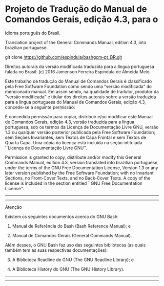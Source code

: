 # Projeto de Tradução do Manual de Comandos Gerais, edição 4.3, para o 
idioma português do Brasil.

Translation project of the General Commands Manual, edition 4.3, into 
brazilian portuguese.


git clone https://github.com/espindula/bashgcm-pt_BR.git


Direitos autorais da versão modificada traduzida para a língua 
portuguesa falada no Brasil: (c) 2016 Jamenson Ferreira Espindula de 
Almeida Melo.

  Este trabalho de tradução do Manual de Comandos Gerais é 
  classificado pela Free Sotfware Foundation como sendo uma 
  "versão modificada" do mencionado manual.   Em assim sendo, na 
  qualidade de tradutor, produtor da "versão modificada" e titular 
  dos direitos autorais sobre a versão traduzida para a língua 
  portuguesa do Manual de Comandos Gerais, edição 4.3, concede-se a 
  seguinte permissão:

  É concedida permissão para copiar, distribuir e/ou modificar este 
  Manual de Comandos Gerais, edição 4.3, versão traduzida para a 
  língua portuguesa, sob os termos da Licença de Documentação Livre GNU, 
  versão 1.3 ou qualquer versão posterior publicada pela Free Software 
  Foundation; sem Seções Invariantes, sem Textos de Capa Frontal e sem 
  Textos de Quarta Capa.   Uma cópia da licença está incluída na seção 
  intitulada ``Licença de Documentação Livre GNU''.
  
  Permission is granted to copy, distribute and/or modify this General 
  Commands Manual, edition 4.3, version translated into brazilian 
  portuguese, under the terms of the GNU Free Documentation License, 
  Version 1.3 or any later version published by the Free Software 
  Foundation; with no Invariant Sections, no Front-Cover Texts, and no 
  Back-Cover Texts.   A copy of the license is included in the section 
  entitled ``GNU Free Documentation License''.


************************************************************************
************************************************************************
								       
 Atenção					       
							       
 Existem os seguintes documentos acerca do GNU Bash:	       
								       
1. Manual de Referência do Bash (Bash Reference Manual); e

2. Manual de Comandos Gerais (General Commands Manual).


 Além desses, o GNU Bash faz uso das seguintes bibliotecas (as quais 
 também tem as suas respectivas documentações):

3. A Biblioteca Readline do GNU (The GNU Readline Library); e

4. A Biblioteca History do GNU (The GNU History Library).
								       
************************************************************************
************************************************************************


